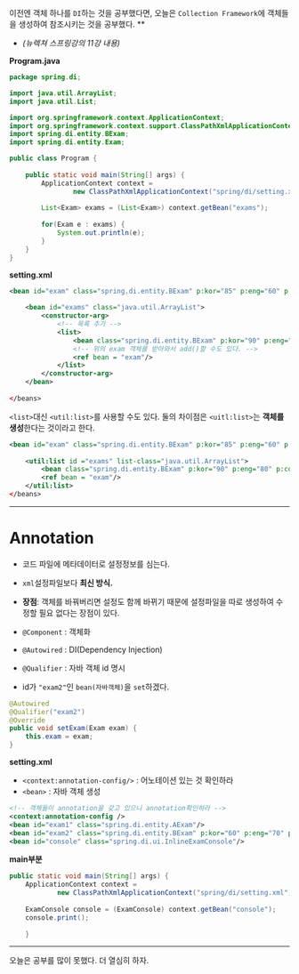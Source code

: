 

이전엔 객체 하나를 `DI`하는 것을 공부했다면, 오늘은 `Collection Framework`에 객체들을 생성하여 참조시키는 것을 공부했다. **

- *(뉴렉쳐 스프링강의 11강 내용)*

**Program.java**

```java
package spring.di;

import java.util.ArrayList;
import java.util.List;

import org.springframework.context.ApplicationContext;
import org.springframework.context.support.ClassPathXmlApplicationContext;
import spring.di.entity.BExam;
import spring.di.entity.Exam;

public class Program {
	
	public static void main(String[] args) {
		ApplicationContext context = 
				new ClassPathXmlApplicationContext("spring/di/setting.xml");
		
		List<Exam> exams = (List<Exam>) context.getBean("exams");
		
		for(Exam e : exams) {
			System.out.println(e);
		}
	} 
}
```

**setting.xml**

```xml
<bean id="exam" class="spring.di.entity.BExam" p:kor="85" p:eng="60" p:com="45"/>
	
	<bean id="exams" class="java.util.ArrayList">
		<constructor-arg>
			<!-- 목록 추가 -->
			<list>
				<bean class="spring.di.entity.BExam" p:kor="90" p:eng="80" p:com="90" />
				<!-- 위의 exam 객체를 받아와서 add()할 수도 있다. -->
				<ref bean = "exam"/>
			</list>
		</constructor-arg>
	</bean>
	
</beans>
```

`<list>`대신 `<util:list>`를 사용할 수도 있다. 둘의 차이점은 `<uitl:list>`는 **객체를 생성**한다는 것이라고 한다.

```xml
<bean id="exam" class="spring.di.entity.BExam" p:kor="85" p:eng="60" p:com="45"/>	
	
	<util:list id ="exams" list-class="java.util.ArrayList">
		<bean class="spring.di.entity.BExam" p:kor="90" p:eng="80" p:com     ="90" />
		<ref bean = "exam"/>
	</util:list>
</beans>
```

---

# Annotation

- 코드 파일에 메타데이터로 설정정보를 심는다.
- `xml`설정파일보다 **최신 방식.**
- **장점**: 객체를 바꿔버리면 설정도 함께 바뀌기 때문에 설정파일을 따로 생성하여 수정할 필요 없다는 장점이 있다.
- `@Component` : 객체화
- `@Autowired` : DI(Dependency Injection)
- `@Qualifier` : 자바 객체 id 명시

- id가 `"exam2"`인 `bean(자바객체)`을 `set`하겠다.


```java
@Autowired
@Qualifier("exam2")
@Override
public void setExam(Exam exam) {
	this.exam = exam;
}
```

**setting.xml**

- `<context:annotation-config/>` : 어노테이션 있는 것 확인하라
- `<bean>` : 자바 객체 생성

```xml
<!-- 객체들이 annotation을 갖고 있으니 annotation확인하라 -->
<context:annotation-config />
<bean id="exam1" class="spring.di.entity.AExam"/>
<bean id="exam2" class="spring.di.entity.BExam" p:kor="60" p:eng="70" p:com="90"/>
<bean id="console" class="spring.di.ui.InlineExamConsole"/>
```

**main부분**

```java
public static void main(String[] args) {
	ApplicationContext context = 
			new ClassPathXmlApplicationContext("spring/di/setting.xml");
		
	ExamConsole console = (ExamConsole) context.getBean("console");
	console.print();
	
	} 
```

---

오늘은 공부를 많이 못했다. 더 열심히 하자.
